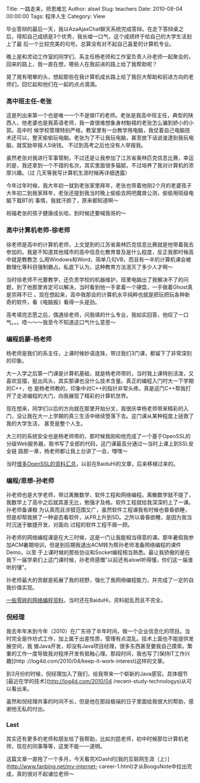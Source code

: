 Title: 一路走来，师恩难忘
Author: alswl
Slug: teachers
Date: 2010-08-04 00:00:00
Tags: 程序人生
Category: View

毕业答辩的最后一天，我以AzaAjaxChat聊天系统完成答辩。在走下答辩桌之后，得知自己成绩是3个优秀，我长嘘一口气，这个成绩终于给自己的大学生活划上了最
后一个比较完美的句号。总算没有对不起自己喜爱的计算机专业。

晚上是和灵动工作室的同学们、系主任杨老师和工作室负责人孙老师一起聚会的，回来的路上，我一直在想，哪些人在我前进的路上给了我帮助呢？

晃了晃有喝晕的头，想起那些在我计算机成长路上给了我巨大帮助和前进方向的老师们，回忆起和他们在一起的点点滴滴。

### 高中班主任-老张

这是列出来第一个也是唯一一个不是做IT的老师。老张是我高中班主任，典型的陕西人，他老婆也是我英语老师，我一直很难想象身材魁梧的老张怎么骗到娇小的小郭。高中时
候学校管理特别严格，教室里有一台教学用电脑，我仗着自己电脑技术还可以，整天偷偷玩电脑。老张为了不让我玩电脑，甚至放下话说谁逮到我玩电脑，就奖励举报人5块钱。
不过到高考之后也没有人举报我。

虽然老张对我进行军事管制，不过还是让我参加了江苏省奥林匹克信息比赛，幸运的是，我还拿到一个不错的名次，其实里面很多猫腻，不过培养了我对计算机的浓厚兴趣。（过
几天等我写计算机生涯时候再详细透露）

今年过年时候，我大年初一就到老张家里拜年，老张也带着他刚2个月的老婆孩子大年初二到我家拜年，老张还提到我当时晚上偷偷去网吧魔兽公测，偷偷用班级电脑下载BT的
事情，我就汗颜了，原来都知道啊～

祝福老张的孩子健康成长哈，到时候还要喊我哥的～

### 高中计算机老师-徐老师

徐老师是高中的计算机老师，上文提到的江苏省奥林匹克信息比赛就是他带着我去参加的。我是不知道其他城市的高中信息化教育普及是什么程度，反正我那时候高中就是教教怎
么用Windows和Word，简单几句VB，而且有一半的计算机课会被数理化等科目强制霸占。私底下认为，这种教育方法泯灭了多少人才啊～

当时徐老师不光要教学，还负责学校的机器维护，班里电脑出了我解决不了的问题，到了他那里肯定可以解决，当时看到他一手拿着一个硬盘，一手做着Ghost真是崇拜不已
。现在想起来，高中我那会的计算机水平纯粹也就是把玩把玩各种新奇的软件，看《电脑报》看得一头是劲。

高考填完志愿之后，偶遇徐老师，问我填的什么专业，我如实回答，他叹了一口气。。。唔～～～我至今不知道这口气什么意思～

### 编程启蒙-杨老师

杨老师是我们的系主任，上课时候妙语连珠，带过我们3门课，都留下了非常深刻的印象。

大一入学之后第一门课是计算机基础，就是杨老师带的，当时我上课特别活泼，又喜欢显摆，挺出风头，其实那课也没什么技术含量。真正的编程入门时大一下学期的C++，也
是杨老师教的，印象中对C++的指针非常头疼。真是这门C++帮我打开了走进编程的大门，向我展现了精彩的计算机世界。

现在想来，同学们以后的方向就在那里开始分叉，我很庆幸杨老师带来精彩的入门，没让我在大一上学期的真三生活中继续堕落下去。这门课从某种程度上拯救了我的大学生活，
甚至是整个人生。

大三时的系统安全也是杨老师带的，那时候我刚和他完成了一个基于OpenSSL的分级Web服务器，我书写了全部的代码，这门课最高分通过～当时上课上到SSL安全链
路那一章，杨老师都让我上台讲了一会，嘿嘿～

当时[很多OpenSSL的资料汇总](http://log4d.com/tag/openssl)，以前在BaiduHi的文章，后来移植过来的。

### 编程/思想-孙老师

孙老师也是大学老师，带过离散数学、软件工程和网络编程。离散数学就不提了，我数学上了高中之后就其差无比，勉强才及格。软件工程就给我深深的上了一课。孙老师备课极
为认真而且涉猎范围又广，虽然软件工程课我有时候也昏昏欲睡，但是却帮我换了一种姿态看软件，从PR上升到SD。之所以昏昏欲睡，是因为我当时沉迷于敏捷开发，对面向
过程的软件工程不屑一顾。

孙老师的网络编程课是在大三时候，这是一门让我能相当得意的课。那年暑假我参加ACM暑期培训，但是到后期我退出ACM转为帮孙老师准备网络编程的课件Demo，以至
于上课时候的那些协议和Socket编程相当熟悉。最让我骄傲的是在我下一届学弟们上这门课时候，孙老师感慨"以前还有alswl听得懂，你们这一届谁听的懂"。

孙老师最大的贡献是拓展了我的视野，强化了我网络编程能力，并完成了一定的自我价值实现。

[一些零碎的网络编程资料](http://log4d.com/tag/netprogram)，当时还在BaiduHi，资料挺乱而且不完全。

### 倪经理

我去年年末到今年（2010）在广东待了半年时间，做一个企业信息化的项目。当时完全是作坊式工作，加上属于出差性质，管理有点混乱。技术上面也不能提供发展空间，我
做Java开发，却没有Java项目经理，很多东西甚至要我自己摸索。繁重的工作一度导致我对程序开发有抵触心理。那段时间，我也写了[保持IT工作兴趣](http
://log4d.com/2010/04/keep-it-work-interest)这样的文章。

到3月份的时候，倪经理加入了我们，给我带来一个崭新的Java感官。具体细节[最近在学的技术](http://log4d.com/2010/04
/recent-study-technologys)从可以看出来。

虽然和倪经理共事的时间不长，但是他在那段极端的日子里面给我很大的帮助，感谢他无私的付出。

### Last

其实还有更多的老师和朋友给了我帮助，比如刘昆老师，初中时候那位计算机老师，现在的同事等等，这里不能一一道明。

这篇文章一直拖了一个多月，今天看完XDash的[我的互联网生涯（上）](http://www.fanbing.net/my-internet-
career-1.html)才从BooguNote中拉出完成，真的很对不起诸位老师～


